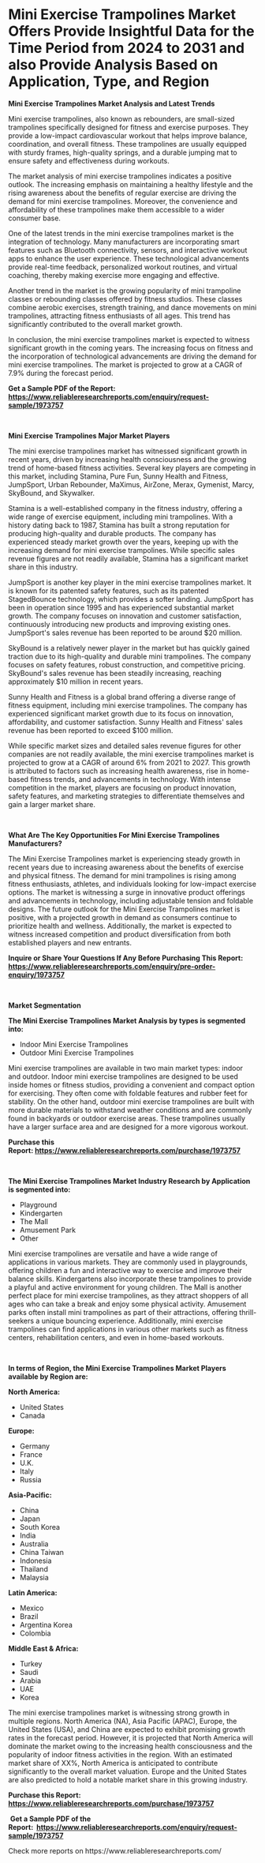 <p><h1>Mini Exercise Trampolines Market Offers Provide Insightful Data for the Time Period from 2024 to 2031 and also Provide Analysis Based on Application, Type, and Region</h1></p><p><strong>Mini Exercise Trampolines Market Analysis and Latest Trends</strong></p>
<p><p>Mini exercise trampolines, also known as rebounders, are small-sized trampolines specifically designed for fitness and exercise purposes. They provide a low-impact cardiovascular workout that helps improve balance, coordination, and overall fitness. These trampolines are usually equipped with sturdy frames, high-quality springs, and a durable jumping mat to ensure safety and effectiveness during workouts.</p><p>The market analysis of mini exercise trampolines indicates a positive outlook. The increasing emphasis on maintaining a healthy lifestyle and the rising awareness about the benefits of regular exercise are driving the demand for mini exercise trampolines. Moreover, the convenience and affordability of these trampolines make them accessible to a wider consumer base.</p><p>One of the latest trends in the mini exercise trampolines market is the integration of technology. Many manufacturers are incorporating smart features such as Bluetooth connectivity, sensors, and interactive workout apps to enhance the user experience. These technological advancements provide real-time feedback, personalized workout routines, and virtual coaching, thereby making exercise more engaging and effective.</p><p>Another trend in the market is the growing popularity of mini trampoline classes or rebounding classes offered by fitness studios. These classes combine aerobic exercises, strength training, and dance movements on mini trampolines, attracting fitness enthusiasts of all ages. This trend has significantly contributed to the overall market growth.</p><p>In conclusion, the mini exercise trampolines market is expected to witness significant growth in the coming years. The increasing focus on fitness and the incorporation of technological advancements are driving the demand for mini exercise trampolines. The market is projected to grow at a CAGR of 7.9% during the forecast period.</p></p>
<p><strong>Get a Sample PDF of the Report:&nbsp; <a href="https://www.reliableresearchreports.com/enquiry/request-sample/1973757">https://www.reliableresearchreports.com/enquiry/request-sample/1973757</a></strong></p>
<p>&nbsp;</p>
<p><strong>Mini Exercise Trampolines Major Market Players</strong></p>
<p><p>The mini exercise trampolines market has witnessed significant growth in recent years, driven by increasing health consciousness and the growing trend of home-based fitness activities. Several key players are competing in this market, including Stamina, Pure Fun, Sunny Health and Fitness, JumpSport, Urban Rebounder, MaXimus, AirZone, Merax, Gymenist, Marcy, SkyBound, and Skywalker. </p><p>Stamina is a well-established company in the fitness industry, offering a wide range of exercise equipment, including mini trampolines. With a history dating back to 1987, Stamina has built a strong reputation for producing high-quality and durable products. The company has experienced steady market growth over the years, keeping up with the increasing demand for mini exercise trampolines. While specific sales revenue figures are not readily available, Stamina has a significant market share in this industry.</p><p>JumpSport is another key player in the mini exercise trampolines market. It is known for its patented safety features, such as its patented StagedBounce technology, which provides a softer landing. JumpSport has been in operation since 1995 and has experienced substantial market growth. The company focuses on innovation and customer satisfaction, continuously introducing new products and improving existing ones. JumpSport's sales revenue has been reported to be around $20 million.</p><p>SkyBound is a relatively newer player in the market but has quickly gained traction due to its high-quality and durable mini trampolines. The company focuses on safety features, robust construction, and competitive pricing. SkyBound's sales revenue has been steadily increasing, reaching approximately $10 million in recent years.</p><p>Sunny Health and Fitness is a global brand offering a diverse range of fitness equipment, including mini exercise trampolines. The company has experienced significant market growth due to its focus on innovation, affordability, and customer satisfaction. Sunny Health and Fitness' sales revenue has been reported to exceed $100 million.</p><p>While specific market sizes and detailed sales revenue figures for other companies are not readily available, the mini exercise trampolines market is projected to grow at a CAGR of around 6% from 2021 to 2027. This growth is attributed to factors such as increasing health awareness, rise in home-based fitness trends, and advancements in technology. With intense competition in the market, players are focusing on product innovation, safety features, and marketing strategies to differentiate themselves and gain a larger market share.</p></p>
<p>&nbsp;</p>
<p><strong>What Are The Key Opportunities For Mini Exercise Trampolines Manufacturers?</strong></p>
<p><p>The Mini Exercise Trampolines market is experiencing steady growth in recent years due to increasing awareness about the benefits of exercise and physical fitness. The demand for mini trampolines is rising among fitness enthusiasts, athletes, and individuals looking for low-impact exercise options. The market is witnessing a surge in innovative product offerings and advancements in technology, including adjustable tension and foldable designs. The future outlook for the Mini Exercise Trampolines market is positive, with a projected growth in demand as consumers continue to prioritize health and wellness. Additionally, the market is expected to witness increased competition and product diversification from both established players and new entrants.</p></p>
<p><strong>Inquire or Share Your Questions If Any Before Purchasing This Report: <a href="https://www.reliableresearchreports.com/enquiry/pre-order-enquiry/1973757">https://www.reliableresearchreports.com/enquiry/pre-order-enquiry/1973757</a></strong></p>
<p>&nbsp;</p>
<p><strong>Market Segmentation</strong></p>
<p><strong>The Mini Exercise Trampolines Market Analysis by types is segmented into:</strong></p>
<p><ul><li>Indoor Mini Exercise Trampolines</li><li>Outdoor Mini Exercise Trampolines</li></ul></p>
<p><p>Mini exercise trampolines are available in two main market types: indoor and outdoor. Indoor mini exercise trampolines are designed to be used inside homes or fitness studios, providing a convenient and compact option for exercising. They often come with foldable features and rubber feet for stability. On the other hand, outdoor mini exercise trampolines are built with more durable materials to withstand weather conditions and are commonly found in backyards or outdoor exercise areas. These trampolines usually have a larger surface area and are designed for a more vigorous workout.</p></p>
<p><strong>Purchase this Report:&nbsp;<a href="https://www.reliableresearchreports.com/purchase/1973757">https://www.reliableresearchreports.com/purchase/1973757</a></strong></p>
<p>&nbsp;</p>
<p><strong>The Mini Exercise Trampolines Market Industry Research by Application is segmented into:</strong></p>
<p><ul><li>Playground</li><li>Kindergarten</li><li>The Mall</li><li>Amusement Park</li><li>Other</li></ul></p>
<p><p>Mini exercise trampolines are versatile and have a wide range of applications in various markets. They are commonly used in playgrounds, offering children a fun and interactive way to exercise and improve their balance skills. Kindergartens also incorporate these trampolines to provide a playful and active environment for young children. The Mall is another perfect place for mini exercise trampolines, as they attract shoppers of all ages who can take a break and enjoy some physical activity. Amusement parks often install mini trampolines as part of their attractions, offering thrill-seekers a unique bouncing experience. Additionally, mini exercise trampolines can find applications in various other markets such as fitness centers, rehabilitation centers, and even in home-based workouts.</p></p>
<p>&nbsp;</p>
<p><strong>In terms of Region, the Mini Exercise Trampolines Market Players available by Region are:</strong></p>
<p>
    <p> <strong> North America: </strong>
        <ul>
            <li>United States</li>
            <li>Canada</li>
        </ul>
        </p> 
    <p> <strong> Europe: </strong>
        <ul>
            <li>Germany</li>
            <li>France</li>
            <li>U.K.</li>
            <li>Italy</li>
            <li>Russia</li>
        </ul>
        </p> 
    <p> <strong> Asia-Pacific: </strong>
        <ul>
            <li>China</li>
            <li>Japan</li>
            <li>South Korea</li>
            <li>India</li>
            <li>Australia</li>
            <li>China Taiwan</li>
            <li>Indonesia</li>
            <li>Thailand</li>
            <li>Malaysia</li>
        </ul>
        </p> 
    <p> <strong> Latin America: </strong>
        <ul>
            <li>Mexico</li>
            <li>Brazil</li>
            <li>Argentina Korea</li>
            <li>Colombia</li>
        </ul>
        </p> 
    <p> <strong> Middle East & Africa: </strong>
        <ul>
            <li>Turkey</li>
            <li>Saudi</li>
            <li>Arabia</li>
            <li>UAE</li>
            <li>Korea</li>
        </ul>
    </p>
    </p>
<p><p>The mini exercise trampolines market is witnessing strong growth in multiple regions. North America (NA), Asia Pacific (APAC), Europe, the United States (USA), and China are expected to exhibit promising growth rates in the forecast period. However, it is projected that North America will dominate the market owing to the increasing health consciousness and the popularity of indoor fitness activities in the region. With an estimated market share of XX%, North America is anticipated to contribute significantly to the overall market valuation. Europe and the United States are also predicted to hold a notable market share in this growing industry.</p></p>
<p><strong>Purchase this Report: <a href="https://www.reliableresearchreports.com/purchase/1973757">https://www.reliableresearchreports.com/purchase/1973757</a></strong></p>
<p>&nbsp;<strong>Get a Sample PDF of the Report:&nbsp;&nbsp;<a href="https://www.reliableresearchreports.com/enquiry/request-sample/1973757">https://www.reliableresearchreports.com/enquiry/request-sample/1973757</a></strong></p>
<p><strong></strong></p>
<p>Check more reports on https://www.reliableresearchreports.com/</p>